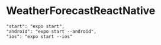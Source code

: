# WeatherForecastReactNative

```
"start": "expo start",
"android": "expo start --android",
"ios": "expo start --ios"
```
